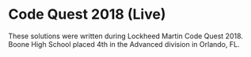 # Code Quest 2018 (Live)

These solutions were written during Lockheed Martin Code Quest 2018.  
Boone High School placed 4th in the Advanced division in Orlando, FL.
